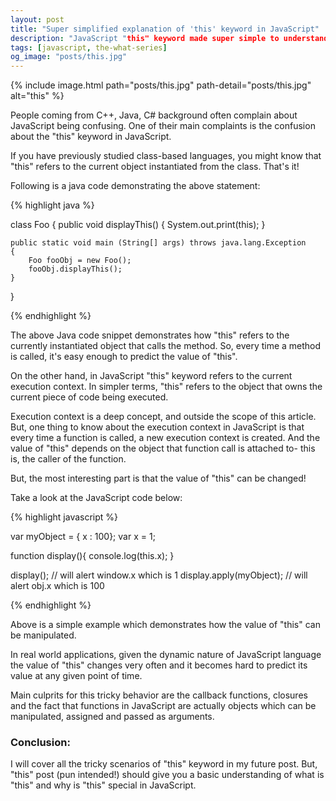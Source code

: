 ```yaml
---
layout: post
title: "Super simplified explanation of 'this' keyword in JavaScript"
description: "JavaScript "this" keyword made super simple to understand. How does "this" work in JavaScript. 
tags: [javascript, the-what-series]
og_image: "posts/this.jpg"
---
```


{% include image.html path="posts/this.jpg" path-detail="posts/this.jpg" alt="this" %}


People coming from C++, Java, C# background often complain about JavaScript being confusing. One of their main complaints is the confusion about the "this" keyword in JavaScript. 

If you have previously studied class-based languages, you might know that "this" refers to the current object instantiated from the class. That's it!

Following is a java code demonstrating the above statement:

{% highlight java %}

class Foo
{
	public void displayThis()
  	{
    	System.out.print(this);
  	}

	public static void main (String[] args) throws java.lang.Exception
	{
		Foo fooObj = new Foo();
		fooObj.displayThis();
	}
}

{% endhighlight %}


The above Java code snippet demonstrates how "this" refers to the currently instantiated object that calls the method. So, every time a method is called, it's easy enough to predict the value of "this".

On the other hand, in JavaScript "this" keyword refers to the current execution context. In simpler terms, "this" refers to the object that owns the current piece of code being executed.

Execution context is a deep concept, and outside the scope of this article. But, one thing to know about the execution context in JavaScript is that every time a function is called, a new execution context is created. And the value of "this" depends on the object that function call is attached to- this is, the caller of the function. 

But, the most interesting part is that the value of "this" can be changed! 


Take a look at the JavaScript code below:


{% highlight javascript %}

var myObject = { x : 100};
var x = 1;

function display(){
  console.log(this.x);
}

display(); // will alert window.x which is 1
display.apply(myObject); // will alert obj.x which is 100

{% endhighlight %}

Above is a simple example which demonstrates how the value of "this" can be manipulated. 

In real world applications, given the dynamic nature of JavaScript language the value of "this" changes very often and it becomes hard to predict its value at any given point of time. 

Main culprits for this tricky behavior are the callback functions, closures and the fact that functions in JavaScript are actually objects which can be manipulated, assigned and passed as arguments.

### Conclusion:
I will cover all the tricky scenarios of "this" keyword in my future post. But, "this" post (pun intended!) should give you a basic understanding of what is "this" and why is "this" special in JavaScript.

